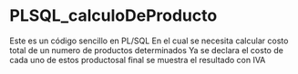 # PLSQL_calculoDeProducto
Este es un código sencillo en PL/SQL
En el cual se necesita calcular costo total de un numero de productos determinados
Ya se declara el costo de cada uno de estos productosal final se muestra el resultado con IVA 
